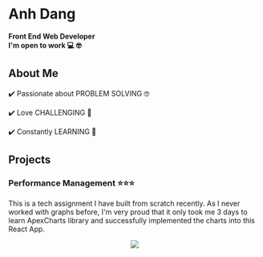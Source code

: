 # Anh Dang
**Front End Web Developer** <br>
**I'm open to work 💻 🤓**
## About Me
✔️ Passionate about PROBLEM SOLVING 🤓 <br>

✔️ Love CHALLENGING 🤯 <br>

✔️ Constantly LEARNING 📝 <br>

## Projects
### Performance Management ⭐️⭐️⭐️
This is a tech assignment I have built from scratch recently. As I never worked with graphs before, I'm very proud that it only took me  3 days to learn ApexCharts library and successfully implemented the charts into this React App.

<p align="center"><img src="https://www.youtube.com/watch?v=SI87x5LoSDw"></p>


